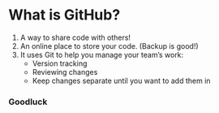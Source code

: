 
# What is GitHub?

1. A way to share code with others!
2. An online place to store your code.  (Backup is good!)
3. It uses Git to help you manage your team’s work:
   - Version tracking
   - Reviewing changes
   - Keep changes separate until you want to add them in


 ### Goodluck